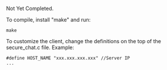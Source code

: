 

Not Yet Completed. 

To compile, install "make" and run:

    make
    
To customize the client, change the definitions on the top of the secure_chat.c file. Example:

    #define HOST_NAME "xxx.xxx.xxx.xxx" //Server IP
    ...
